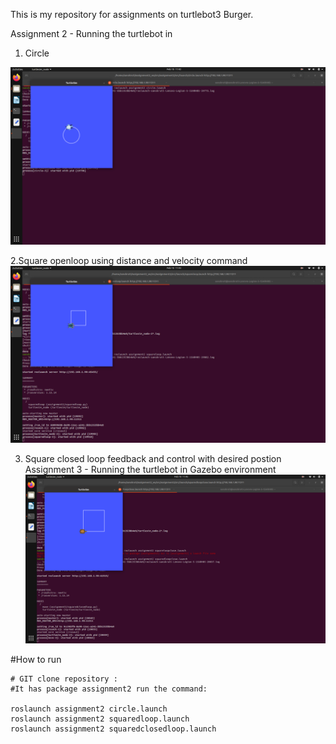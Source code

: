 This is my repository for assignments on turtlebot3 Burger. 

Assignment 2 - Running the turtlebot in 

1. Circle 

![Circle](https://github.com/Autonomousanz/AuE8230Spring22_SanskrutiJadhav/blob/main/MyWorkspace/src/assignment2/src/videos/Screenshot%20from%202022-02-10%2011-42-07.png)

2.Square openloop using distance and velocity command 
![square](https://github.com/Autonomousanz/AuE8230Spring22_SanskrutiJadhav/blob/main/MyWorkspace/src/assignment2/src/videos/Screenshot%20from%202022-02-10%2011-43-30.png)

3. Square closed loop feedback and control with desired postion Assignment 3 - Running the turtlebot in Gazebo environment
![square](https://github.com/Autonomousanz/AuE8230Spring22_SanskrutiJadhav/blob/main/MyWorkspace/src/assignment2/src/videos/Screenshot%20from%202022-02-10%2011-45-18.png)



#How to run

    # GIT clone repository :
    #It has package assignment2 run the command: 
    
    roslaunch assignment2 circle.launch
    roslaunch assignment2 squaredloop.launch
    roslaunch assignment2 squaredclosedloop.launch


